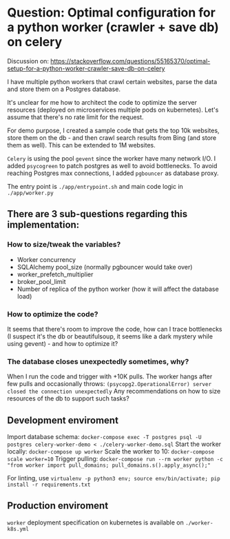 # Question: Optimal configuration for a python worker (crawler + save db) on celery

Discussion on: https://stackoverflow.com/questions/55165370/optimal-setup-for-a-python-worker-crawler-save-db-on-celery


I have multiple python workers that crawl certain websites, parse the data and store them on a Postgres database.

It's unclear for me how to architect the code to optimize the server resources (deployed on microservices multiple pods on kubernetes). Let's assume that there's no rate limit for the request.

For demo purpose, I created a sample code that gets the top 10k websites, store them on the db - and then crawl search results from Bing (and store them as well). This can be extended to 1M websites.

`Celery` is using the pool `gevent` since the worker have many network I/O. 
I added `psycogreen` to patch postgres as well to avoid bottlenecks.
To avoid reaching Postgres max connections, I added `pgbouncer` as database proxy.

The entry point is `./app/entrypoint.sh` and main code logic in `./app/worker.py`

## There are 3 sub-questions regarding this implementation:

### How to size/tweak the variables?
  - Worker concurrency
  - SQLAlchemy pool_size (normally pgbouncer would take over)
  - worker_prefetch_multiplier
  - broker_pool_limit
  - Number of replica of the python worker (how it will affect the database load)

### How to optimize the code?
It seems that there's room to improve the code, how can I trace bottlenecks (I suspect it's the db or beautifulsoup, it seems like a dark mystery while using gevent) - and how to optimize it?

### The database closes unexpectedly sometimes, why?
When I run the code and trigger with +10K pulls. The worker hangs after few pulls and occasionally throws:
`(psycopg2.OperationalError) server closed the connection unexpectedly`
Any recommendations on how to size resources of the db to support such tasks?


## Development enviroment

Import database schema: `docker-compose exec -T postgres psql -U postgres celery-worker-demo < ./celery-worker-demo.sql`
Start the worker locally: `docker-compose up worker`
Scale the worker to 10: `docker-compose scale worker=10`
Trigger pulling: `docker-compose run --rm worker python -c "from worker import pull_domains; pull_domains.s().apply_async();"`

For linting, use `virtualenv -p python3 env; source env/bin/activate; pip install -r requirements.txt`

## Production enviroment

`worker` deployment specification on kubernetes is available on `./worker-k8s.yml`